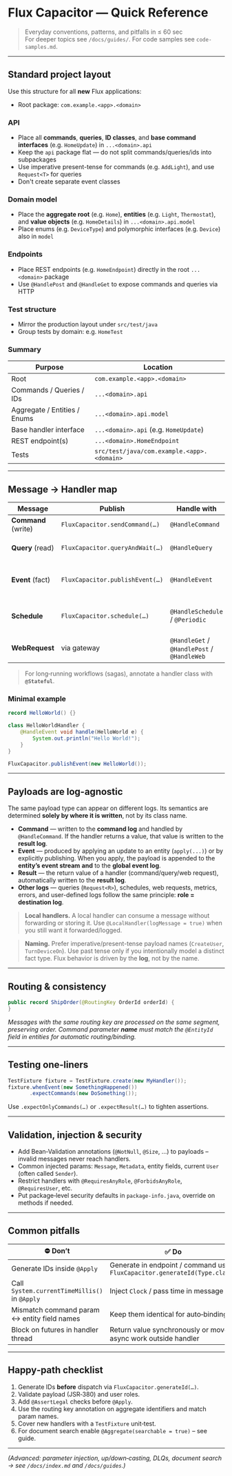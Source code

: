 # Flux Capacitor — Quick Reference

> Everyday conventions, patterns, and pitfalls in ≤ 60 sec  
> For deeper topics see `/docs/guides/`. For code samples see `code-samples.md`.

---

## Standard project layout

Use this structure for all **new** Flux applications:

- Root package: `com.example.<app>.<domain>`

### API
- Place all **commands**, **queries**, **ID classes**, and **base command interfaces** (e.g. `HomeUpdate`) in `...<domain>.api`
- Keep the `api` package flat — do not split commands/queries/ids into subpackages
- Use imperative present-tense for commands (e.g. `AddLight`), and use `Request<T>` for queries
- Don't create separate event classes

### Domain model
- Place the **aggregate root** (e.g. `Home`), **entities** (e.g. `Light`, `Thermostat`), and **value objects** (e.g. `HomeDetails`) in `...<domain>.api.model`
- Place enums (e.g. `DeviceType`) and polymorphic interfaces (e.g. `Device`) also in `model`

### Endpoints
- Place REST endpoints (e.g. `HomeEndpoint`) directly in the root `...<domain>` package
- Use `@HandlePost` and `@HandleGet` to expose commands and queries via HTTP

### Test structure
- Mirror the production layout under `src/test/java`
- Group tests by domain: e.g. `HomeTest`

### Summary
| Purpose                      | Location                                   |
|------------------------------|--------------------------------------------|
| Root                         | `com.example.<app>.<domain>`               |
| Commands / Queries / IDs     | `...<domain>.api`                          |
| Aggregate / Entities / Enums | `...<domain>.api.model`                    |
| Base handler interface       | `...<domain>.api` (e.g. `HomeUpdate`)      |
| REST endpoint(s)             | `...<domain>.HomeEndpoint`                 |
| Tests                        | `src/test/java/com.example.<app>.<domain>` |

---

## Message → Handler map

| Message             | Publish                         | Handle with                                 | Notes                                              |
|---------------------|---------------------------------|---------------------------------------------|----------------------------------------------------|
| **Command** (write) | `FluxCapacitor.sendCommand(…)`  | `@HandleCommand`                            | may return result                                  |
| **Query** (read)    | `FluxCapacitor.queryAndWait(…)` | `@HandleQuery`                              | strongly‑typed via `implements Request<R>`         |
| **Event** (fact)    | `FluxCapacitor.publishEvent(…)` | `@HandleEvent`                              | persisted unless consumed locally                  |
| **Schedule**        | `FluxCapacitor.schedule(…)`     | `@HandleSchedule` / `@Periodic`             | one‑off or recurring; cancel with `cancelSchedule` |
| **WebRequest**      | via gateway                     | `@HandleGet` / `@HandlePost` / `@HandleWeb` | proxied through Flux gateway                       |

> For long‑running workflows (sagas), annotate a handler class with **`@Stateful`**.

### Minimal example

[//]: # (@formatter:off)
```java
record HelloWorld() {}

class HelloWorldHandler {
    @HandleEvent void handle(HelloWorld e) {
        System.out.println("Hello World!");
    }
}

FluxCapacitor.publishEvent(new HelloWorld());
```
[//]: # (@formatter:on)

---

## Payloads are log-agnostic

The same payload type can appear on different logs. Its semantics are determined **solely by where it is written**, not
by its class name.

- **Command** — written to the **command log** and handled by `@HandleCommand`. If the handler returns a value, that
  value is written to the **result log**.
- **Event** — produced by applying an update to an entity (`apply(...)`) or by explicitly publishing. When you apply,
  the payload is appended to the **entity’s event stream** **and** to the **global event log**.
- **Result** — the return value of a handler (command/query/web request), automatically written to the **result log**.
- **Other logs** — queries (`Request<R>`), schedules, web requests, metrics, errors, and user-defined logs follow the
  same principle: **role = destination log**.

> **Local handlers.** A local handler can consume a message without forwarding or storing it. Use
`@LocalHandler(logMessage = true)` when you still want it forwarded/logged.

> **Naming.** Prefer imperative/present-tense payload names (`CreateUser`, `TurnDeviceOn`). Use past tense only if you
> intentionally model a distinct fact type. Flux behavior is driven by the **log**, not by the name.

---

## Routing & consistency

```java
public record ShipOrder(@RoutingKey OrderId orderId) {
}
```

*Messages with the same routing key are processed on the same segment, preserving order.*
*Command parameter **name** must match the `@EntityId` field in entities for automatic routing/binding.*

---

## Testing one‑liners

[//]: # (@formatter:off)
```java
TestFixture fixture = TestFixture.create(new MyHandler());
fixture.whenEvent(new SomethingHappened())
       .expectCommands(new DoSomething());
```
[//]: # (@formatter:on)

Use `.expectOnlyCommands(…)` or `.expectResult(…)` to tighten assertions.

---

## Validation, injection & security

- Add Bean‑Validation annotations (`@NotNull`, `@Size`, …) to payloads – invalid messages never reach handlers.
- Common injected params: `Message`, `Metadata`, entity fields, current `User` (often called `Sender`).
- Restrict handlers with `@RequiresAnyRole`, `@ForbidsAnyRole`, `@RequiresUser`, etc.
- Put package‑level security defaults in `package‑info.java`, override on methods if needed.

---

## Common pitfalls

| ⛔ Don’t                                       | ✅ Do                                                                        |
|-----------------------------------------------|-----------------------------------------------------------------------------|
| Generate IDs inside `@Apply`                  | Generate in endpoint / command using `FluxCapacitor.generateId(Type.class)` |
| Call `System.currentTimeMillis()` in `@Apply` | Inject `Clock` / pass time in message                                       |
| Mismatch command param ↔ entity field names   | Keep them identical for auto‑binding                                        |
| Block on futures in handler thread            | Return value synchronously or move async work outside handler               |

---

## Happy‑path checklist

1. Generate IDs **before** dispatch via `FluxCapacitor.generateId(…)`.
2. Validate payload (JSR‑380) and user roles.
3. Add `@AssertLegal` checks before `@Apply`.
4. Use the routing key annotation on aggregate identifiers and match param names.
5. Cover new handlers with a `TestFixture` unit‑test.
6. For document search enable `@Aggregate(searchable = true)` – see guide.

---

*(Advanced: parameter injection, up/down‑casting, DLQs, document search → see `/docs/index.md` and `/docs/guides`.)*